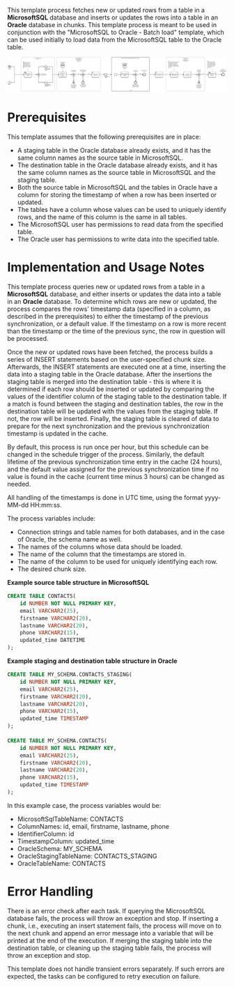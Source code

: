 This template process fetches new or updated rows from a table in a **MicrosoftSQL** database and inserts or updates the rows into a table in an **Oracle** database in chunks. This template process is meant to be used in conjunction with the "MicrosoftSQL to Oracle - Batch load" template, which can be used initially to load data from the MicrosoftSQL table to the Oracle table.

![Template](assets/MicrosoftSQL-to-Oracle-Changes-synchronization.svg)

# Prerequisites

This template assumes that the following prerequisites are in place:

- A staging table in the Oracle database already exists, and it has the same column names as the source table in MicrosoftSQL.
- The destination table in the Oracle database already exists, and it has the same column names as the source table in MicrosoftSQL and the staging table.
- Both the source table in MicrosoftSQL and the tables in Oracle have a column for storing the timestamp of when a row has been inserted or updated.
- The tables have a column whose values can be used to uniquely identify rows, and the name of this column is the same in all tables.
- The MicrosoftSQL user has permissions to read data from the specified table.
- The Oracle user has permissions to write data into the specified table.

# Implementation and Usage Notes

This template process queries new or updated rows from a table in a **MicrosoftSQL** database, and either inserts or updates the data into a table in an **Oracle** database. To determine which rows are new or updated, the process compares the rows' timestamp data (specified in a column, as described in the prerequisites) to either the timestamp of the previous synchronization, or a default value. If the timestamp on a row is more recent than the timestamp or the time of the previous sync, the row in question will be processed.

Once the new or updated rows have been fetched, the process builds a series of INSERT statements based on the user-specified chunk size. Afterwards, the INSERT statements are executed one at a time, inserting the data into a staging table in the Oracle database. After the insertions the staging table is merged into the destination table - this is where it is determined if each row should be inserted or updated by comparing the values of the identifier column of the staging table to the destination table. If a match is found between the staging and destination tables, the row in the destination table will be updated with the values from the staging table. If not, the row will be inserted. Finally, the staging table is cleared of data to prepare for the next synchronization and the previous synchronization timestamp is updated in the cache.

By default, this process is run once per hour, but this schedule can be changed in the schedule trigger of the process. Similarly, the default lifetime of the previous synchronization time entry in the cache (24 hours), and the default value assigned for the previous synchronization time if no value is found in the cache (current time minus 3 hours) can be changed as needed.

All handling of the timestamps is done in UTC time, using the format yyyy-MM-dd HH:mm:ss.

The process variables include:
- Connection strings and table names for both databases, and in the case of Oracle, the schema name as well.
- The names of the columns whose data should be loaded.
- The name of the column that the timestamps are stored in.
- The name of the column to be used for uniquely identifying each row.
- The desired chunk size.

**Example source table structure in MicrosoftSQL**

```sql
CREATE TABLE CONTACTS(
    id NUMBER NOT NULL PRIMARY KEY,
    email VARCHAR2(25),
    firstname VARCHAR2(20),
    lastname VARCHAR2(20),
    phone VARCHAR2(15),
    updated_time DATETIME
);
```

**Example staging and destination table structure in Oracle**

```sql
CREATE TABLE MY_SCHEMA.CONTACTS_STAGING(
    id NUMBER NOT NULL PRIMARY KEY,
    email VARCHAR2(25),
    firstname VARCHAR2(20),
    lastname VARCHAR2(20),
    phone VARCHAR2(15),
    updated_time TIMESTAMP
);

CREATE TABLE MY_SCHEMA.CONTACTS(
    id NUMBER NOT NULL PRIMARY KEY,
    email VARCHAR2(25),
    firstname VARCHAR2(20),
    lastname VARCHAR2(20),
    phone VARCHAR2(15),
    updated_time TIMESTAMP
);
```

In this example case, the process variables would be:
- MicrosoftSqlTableName: CONTACTS
- ColumnNames: id, email, firstname, lastname, phone
- IdentifierColumn: id
- TimestampColumn: updated_time
- OracleSchema: MY_SCHEMA
- OracleStagingTableName: CONTACTS_STAGING
- OracleTableName: CONTACTS

# Error Handling

There is an error check after each task. If querying the MicrosoftSQL database fails, the process will throw an exception and stop. If inserting a chunk, i.e., executing an insert statement fails, the process will move on to the next chunk and append an error message into a variable that will be printed at the end of the execution. If merging the staging table into the destination table, or cleaning up the staging table fails, the process will throw an exception and stop.

This template does not handle transient errors separately. If such errors are expected, the tasks can be configured to retry execution on failure.